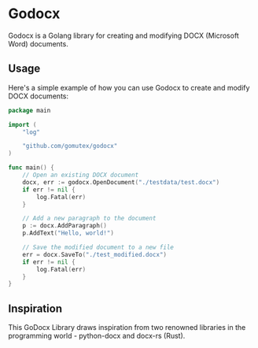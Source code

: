 # Godocx

Godocx is a Golang library for creating and modifying DOCX (Microsoft Word) documents.

## Usage
Here's a simple example of how you can use Godocx to create and modify DOCX documents:

```go
package main

import (
	"log"

	"github.com/gomutex/godocx"
)

func main() {
	// Open an existing DOCX document
	docx, err := godocx.OpenDocument("./testdata/test.docx")
	if err != nil {
		log.Fatal(err)
	}

	// Add a new paragraph to the document
	p := docx.AddParagraph()
	p.AddText("Hello, world!")

	// Save the modified document to a new file
	err = docx.SaveTo("./test_modified.docx")
	if err != nil {
		log.Fatal(err)
	}
}

```

## Inspiration
This GoDocx Library draws inspiration from two renowned libraries in the programming world - python-docx and docx-rs (Rust). 


